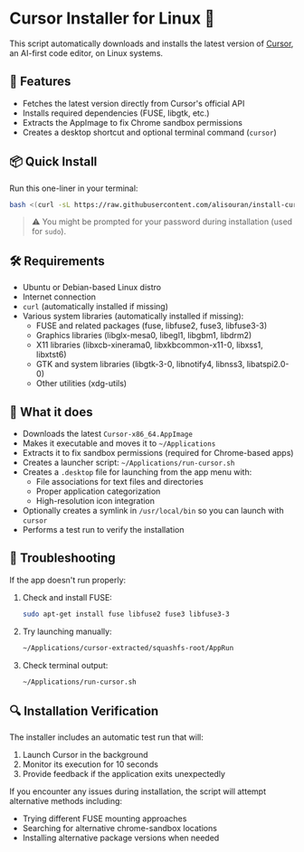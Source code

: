 # Cursor Installer for Linux 🐧

This script automatically downloads and installs the latest version of
[Cursor](https://www.cursor.com), an AI-first code editor, on Linux systems.

## 🚀 Features

- Fetches the latest version directly from Cursor's official API
- Installs required dependencies (FUSE, libgtk, etc.)
- Extracts the AppImage to fix Chrome sandbox permissions
- Creates a desktop shortcut and optional terminal command (`cursor`)

## 📦 Quick Install

Run this one-liner in your terminal:

```bash
bash <(curl -sL https://raw.githubusercontent.com/alisouran/install-cursor/main/install.sh)
```

> ⚠️ You might be prompted for your password during installation (used for
> `sudo`).

## 🛠 Requirements

- Ubuntu or Debian-based Linux distro
- Internet connection
- `curl` (automatically installed if missing)
- Various system libraries (automatically installed if missing):
  - FUSE and related packages (fuse, libfuse2, fuse3, libfuse3-3)
  - Graphics libraries (libglx-mesa0, libegl1, libgbm1, libdrm2)
  - X11 libraries (libxcb-xinerama0, libxkbcommon-x11-0, libxss1, libxtst6)
  - GTK and system libraries (libgtk-3-0, libnotify4, libnss3, libatspi2.0-0)
  - Other utilities (xdg-utils)

## 📁 What it does

- Downloads the latest `Cursor-x86_64.AppImage`
- Makes it executable and moves it to `~/Applications`
- Extracts it to fix sandbox permissions (required for Chrome-based apps)
- Creates a launcher script: `~/Applications/run-cursor.sh`
- Creates a `.desktop` file for launching from the app menu with:
  - File associations for text files and directories
  - Proper application categorization
  - High-resolution icon integration
- Optionally creates a symlink in `/usr/local/bin` so you can launch with
  `cursor`
- Performs a test run to verify the installation

## 🐛 Troubleshooting

If the app doesn't run properly:

1. Check and install FUSE:

   ```bash
   sudo apt-get install fuse libfuse2 fuse3 libfuse3-3
   ```

2. Try launching manually:

   ```bash
   ~/Applications/cursor-extracted/squashfs-root/AppRun
   ```

3. Check terminal output:
   ```bash
   ~/Applications/run-cursor.sh
   ```

## 🔍 Installation Verification

The installer includes an automatic test run that will:

1. Launch Cursor in the background
2. Monitor its execution for 10 seconds
3. Provide feedback if the application exits unexpectedly

If you encounter any issues during installation, the script will attempt
alternative methods including:

- Trying different FUSE mounting approaches
- Searching for alternative chrome-sandbox locations
- Installing alternative package versions when needed
